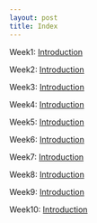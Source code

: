 ```yaml
---
layout: post
title: Index
---
```

Week1: [Introduction](www.google.com)

Week2: [Introduction](www.google.com)

Week3: [Introduction](www.google.com)

Week4: [Introduction](www.google.com)

Week5: [Introduction](www.google.com)

Week6: [Introduction](www.google.com)

Week7: [Introduction](www.google.com)

Week8: [Introduction](www.google.com)

Week9: [Introduction](www.google.com)

Week10: [Introduction](www.google.com)


